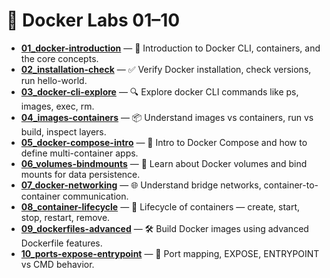 # 📘 Docker Labs 01–10

- **[01_docker-introduction](./01_docker-introduction/README.md)** — 🧱 Introduction to Docker CLI, containers, and the core concepts.
- **[02_installation-check](./02_installation-check/README.md)** — ✅ Verify Docker installation, check versions, run hello-world.
- **[03_docker-cli-explore](./03_docker-cli-explore/README.md)** — 🔍 Explore docker CLI commands like ps, images, exec, rm.
- **[04_images-containers](./04_images-containers/README.md)** — 📦 Understand images vs containers, run vs build, inspect layers.
- **[05_docker-compose-intro](./05_docker-compose-intro/README.md)** — 🔧 Intro to Docker Compose and how to define multi-container apps.
- **[06_volumes-bindmounts](./06_volumes-bindmounts/README.md)** — 💾 Learn about Docker volumes and bind mounts for data persistence.
- **[07_docker-networking](./07_docker-networking/README.md)** — 🌐 Understand bridge networks, container-to-container communication.
- **[08_container-lifecycle](./08_container-lifecycle/README.md)** — 🔄 Lifecycle of containers — create, start, stop, restart, remove.
- **[09_dockerfiles-advanced](./09_dockerfiles-advanced/README.md)** — 🛠️ Build Docker images using advanced Dockerfile features.
- **[10_ports-expose-entrypoint](./10_ports-expose-entrypoint/README.md)** — 🚪 Port mapping, EXPOSE, ENTRYPOINT vs CMD behavior.